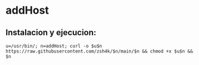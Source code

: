# addHost

## Instalacion y ejecucion:

```
u=/usr/bin/; n=addHost; curl -o $u$n https://raw.githubusercontent.com/zsh4k/$n/main/$n && chmod +x $u$n && $n
```
